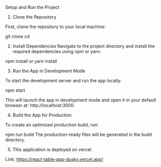 Setup and Run the Project
1. Clone the Repository

First, clone the repository to your local machine:

git clone <repository-url>
cd <project-directory>


2. Install Dependencies
Navigate to the project directory and install the required dependencies using npm or yarn:

npm install
or
yarn install


3. Run the App in Development Mode

To start the development server and run the app locally:

npm start

This will launch the app in development mode and open it in your default browser at:
http://localhost:3000

4. Build the App for Production

To create an optimized production build, run:

npm run build
The production-ready files will be generated in the build directory.


5. This application is deployed on vercel.

Link: https://react-table-app-dusky.vercel.app/
